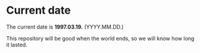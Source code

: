 # Current date

The current date is **1997.03.19.** (YYYY.MM.DD.)

This repository will be good when the world ends, so we will know how long it lasted.